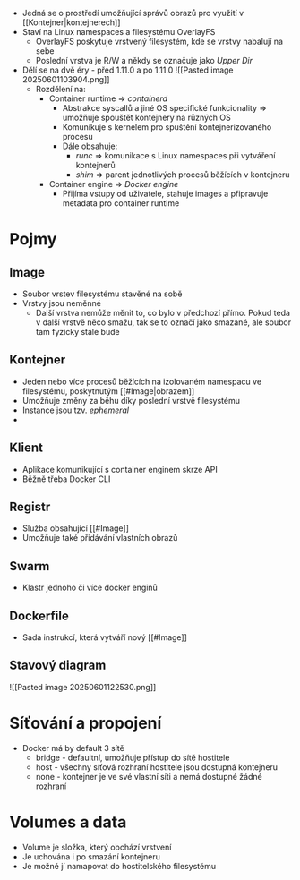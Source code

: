- Jedná se o prostředí umožňující správů obrazů pro využití v [[Kontejner|kontejnerech]]
- Staví na Linux namespaces a filesystému OverlayFS
	- OverlayFS poskytuje vrstvený filesystém, kde se vrstvy nabalují na sebe 
	- Poslední vrstva je R/W a někdy se označuje jako *Upper Dir*
- Dělí se na dvě éry - před 1.11.0 a po 1.11.0 
	![[Pasted image 20250601103904.png]]
	- Rozdělení na:
		- Container runtime => *containerd*
			- Abstrakce syscallů a jiné OS specifické funkcionality => umožňuje spouštět kontejnery na různých OS
			- Komunikuje s kernelem pro spuštění kontejnerizovaného procesu
			- Dále obsahuje:
				- *runc* => komunikace s Linux namespaces při vytváření kontejnerů
				- *shim* => parent jednotlivých procesů běžících v kontejneru
		- Container engine => *Docker engine*
			- Přijíma vstupy od uživatele, stahuje images a připravuje metadata pro container runtime

# Pojmy
## Image
- Soubor vrstev filesystému stavěné na sobě
- Vrstvy jsou neměnné
	- Další vrstva nemůže měnit to, co bylo v předchozí přímo. Pokud teda v další vrstvě něco smažu, tak se to označí jako smazané, ale soubor tam fyzicky stále bude
## Kontejner
- Jeden nebo více procesů běžících na izolovaném namespacu ve filesystému, poskytnutým [[#Image|obrazem]]
- Umožňuje změny za běhu díky poslední vrstvě filesystému
- Instance jsou tzv. *ephemeral*
- 
## Klient
- Aplikace komunikující s container enginem skrze API
- Běžně třeba Docker CLI
## Registr
- Služba obsahující [[#Image]]
- Umožňuje také přidávání vlastních obrazů
## Swarm
- Klastr jednoho či více docker enginů

## Dockerfile
- Sada instrukcí, která vytváří nový [[#Image]]

## Stavový diagram
![[Pasted image 20250601122530.png]]

# Síťování a propojení
- Docker má by default 3 sítě
	- bridge - defaultní, umožňuje přístup do sítě hostitele 
	- host - všechny síťová rozhraní hostitele jsou dostupná kontejneru
	- none - kontejner je ve své vlastní síti a nemá dostupné žádné rozhraní
# Volumes a data
- Volume je složka, který obchází vrstvení
- Je uchována i po smazání kontejneru
- Je možné jí namapovat do hostitelského filesystému
